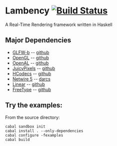 Lambency [![Build Status](https://travis-ci.org/Mokosha/Lambency.svg?branch=master)](https://travis-ci.org/Mokosha/Lambency)
========

A Real-Time Rendering framework written in Haskell

Major Dependencies
--------

- [GLFW-b](http://hackage.haskell.org/package/GLFW-b) -- [github](https://github.com/bsl/GLFW-b)
- [OpenGL](http://hackage.haskell.org/package/OpenGL) -- [github](https://github.com/haskell-opengl/OpenGL)
- [OpenAL](http://hackage.haskell.org/package/OpenAL) -- [github](https://github.com/haskell-openal/OpenAL)
- [JuicyPixels](http://hackage.haskell.org/package/JuicyPixels) -- [github](https://github.com/Twinside/Juicy.Pixels)
- [HCodecs](http://hackage.haskell.org/package/HCodecs) -- [github](https://github.com/giorgidze/HCodecs)
- [Netwire 5](http://hackage.haskell.org/package/netwire) -- [darcs](http://hub.darcs.net/ertes/netwire)
- [Linear](http://hackage.haskell.org/package/linear) -- [github](https://github.com/ekmett/linear)
- [FreeType](https://hackage.haskell.org/package/freetype2) -- [github](https://github.com/dagit/freetype2)

Try the examples:
--------

From the source directory:

    cabal sandbox init
    cabal install . --only-dependencies
    cabal configure -fexamples
    cabal build
